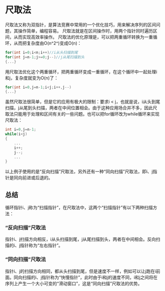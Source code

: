 # 尺取法
尺取法又称为双指针，是算法竞赛中常用的一个优化技巧，用来解决序列的区间问题，其操作简单，编程容易。
尺取法就是在区间操作时，用两个指针同时遍历区间，从而实现高效率操作。
尺取法的优化原理是，可以把两重循环转换为一重循环，从而把复杂度由O(n^2^)变成O(n)：
```C++
for(int i=0;i<n;i++)//i从头扫描到尾
for(int j=n-1;j>=0;j--)//j从尾扫描到头
{...}
```
用尺取法优化这个两重循环，把两重循环变成一重循环，在这个循环中一起处理i和j，复杂度就变为O(n)了：
```C++
for(int i=0,j=n-1;i<j;i++,j--)
{...}
```
虽然尺取法很简单，但是它的应用有极大的限制：要求i < j，也就是说，i从头到尾扫描，j从尾到头扫描，两者在中间位置相会。由于这种应用场合并不多，因此尺取法只能用于处理和区间有关的一些问题。也可以把for循环改为while循环来实现尺取法：
```C++
int i=0,j=n-1;
while(i<j)
{
    ...
    i++;
    j--;
    ...
}
```
以上例子使用的是“反向扫描”尺取法，另外还有一种“同向扫描”尺取法，即i、j指针是同向前进或后退的。
## 总结
循环指针i、j称为“扫描指针”，在尺取法中，这两个“扫描指针”有以下两种扫描方法：
### “反向扫描”尺取法
指针i、j扫描方向相反，i从头扫描到尾，j从尾扫描到头，两者在中间相会。反向扫描的i、j指针称为“左右指针”。
### “同向扫描”尺取法
指针i、j的扫描方向相同，都从头扫描到尾，但是速度不一样，例如可以让j跑在i前面。同向扫描的i、j指针称为“快慢指针”，此时由于i和j的速度不同，i和j之间将在序列上产生一个大小可变的“滑动窗口”，这是“同向扫描”尺取法的优势。